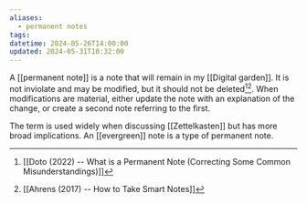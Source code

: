 ```yaml
---
aliases:
  - permanent notes
tags: 
datetime: 2024-05-26T14:00:00
updated: 2024-05-31T10:32:00
---
```

A [[permanent note]] is a note that will remain in my [[Digital garden]]. It is not inviolate and may be modified, but it should not be deleted[^1][^2]. When modifications are material, either update the note with an explanation of the change, or create a second note referring to the first.

The term is used widely when discussing [[Zettelkasten]] but has more broad implications. An [[evergreen]] note is a type of permanent note.

[^1]: [[Doto (2022) -- What is a Permanent Note (Correcting Some Common Misunderstandings)]]
[^2]: [[Ahrens (2017) -- How to Take Smart Notes]]